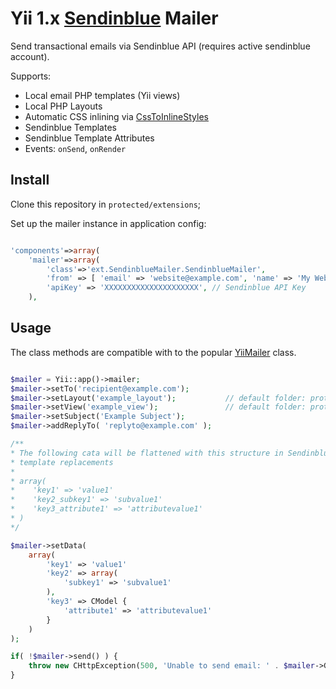 # Yii 1.x [Sendinblue](https://www.sendinblue.com/?tap_a=30591-fb13f0&tap_s=249195-890adb) Mailer

Send transactional emails via Sendinblue API (requires active sendinblue account). 

Supports:

* Local email PHP templates (Yii views)
* Local PHP Layouts
* Automatic CSS inlining via [CssToInlineStyles](https://github.com/tijsverkoyen/CssToInlineStyles)
* Sendinblue Templates
* Sendinblue Template Attributes
* Events: `onSend`, `onRender`

## Install

Clone this repository in `protected/extensions`;

Set up the mailer instance in application config:

```php

'components'=>array(
    'mailer'=>array(
        'class'=>'ext.SendinblueMailer.SendinblueMailer',
        'from' => [ 'email' => 'website@example.com', 'name' => 'My Website' ], // The default from address
        'apiKey' => 'XXXXXXXXXXXXXXXXXXXXX', // Sendinblue API Key
    ),
```

## Usage

The class methods are compatible with to the popular [YiiMailer](https://www.yiiframework.com/extension/yiimailer) class.

```php

$mailer = Yii::app()->mailer;
$mailer->setTo('recipient@example.com');
$mailer->setLayout('example_layout');           // default folder: protected/views/layouts/
$mailer->setView('example_view');               // default folder: protected/views/mail/
$mailer->setSubject('Example Subject');
$mailer->addReplyTo( 'replyto@example.com' );

/**
* The following cata will be flattened with this structure in Sendinblue
* template replacements
* 
* array(
*    'key1' => 'value1'
*    'key2_subkey1' => 'subvalue1'
*    'key3_attribute1' => 'attributevalue1'
* )
*/

$mailer->setData( 
    array( 
        'key1' => 'value1'
        'key2' => array(
            'subkey1' => 'subvalue1'
        ),
        'key3' => CModel {
            'attribute1' => 'attributevalue1'
        }
    ) 
);

if( !$mailer->send() ) {
	throw new CHttpException(500, 'Unable to send email: ' . $mailer->GetError() );
}

```